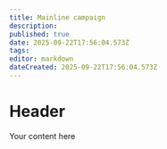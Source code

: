 ```yaml
---
title: Mainline campaign
description: 
published: true
date: 2025-09-22T17:56:04.573Z
tags: 
editor: markdown
dateCreated: 2025-09-22T17:56:04.573Z
---
```


# Header
Your content here